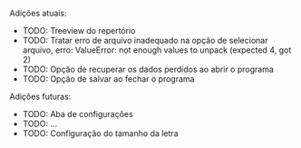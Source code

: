 Adições atuais:
- TODO: Treeview do repertório
- TODO: Tratar erro de arquivo inadequado na opção de selecionar arquivo,
erro: ValueError: not enough values to unpack (expected 4, got 2)
- TODO: Opção de recuperar os dados perdidos ao abrir o programa
- TODO: Opção de salvar ao fechar o programa

Adições futuras:
- TODO: Aba de configurações
- TODO: ...
- TODO: Configuração do tamanho da letra